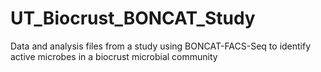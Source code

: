 # UT_Biocrust_BONCAT_Study
Data and analysis files from a study using BONCAT-FACS-Seq to identify active microbes in a biocrust microbial community
